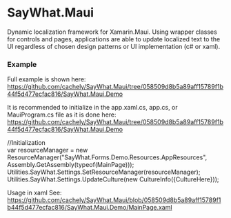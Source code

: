 # SayWhat.Maui
Dynamic localization framework for Xamarin.Maui. Using wrapper classes for controls and pages, applications are able to update localized text to the UI regardless of chosen
design patterns or UI implementation (c# or xaml). 

### Example 
Full example is shown here:
https://github.com/cachely/SayWhat.Maui/tree/058509d8b5a89aff15789f1b44f5d477ecfac816/SayWhat.Maui.Demo

It is recommended to initialize in the app.xaml.cs, app.cs, or MauiProgram.cs file as it is done here:
https://github.com/cachely/SayWhat.Maui/tree/058509d8b5a89aff15789f1b44f5d477ecfac816/SayWhat.Maui.Demo

//Initialization<br>
var resourceManager = new ResourceManager("SayWhat.Forms.Demo.Resources.AppResources", Assembly.GetAssembly(typeof(MainPage)));
Utilities.SayWhat.Settings.SetResourceManager(resourceManager);
Utilities.SayWhat.Settings.UpdateCulture(new CultureInfo({CultureHere}));

Usage in xaml See: https://github.com/cachely/SayWhat.Maui/blob/058509d8b5a89aff15789f1b44f5d477ecfac816/SayWhat.Maui.Demo/MainPage.xaml
